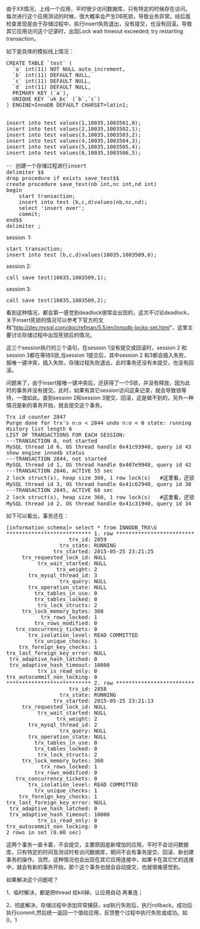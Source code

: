 <!--
author: beebol
date: 2015-09-01 16:04:38
title: 【mysql】存储过程事务未提交/回滚，导致应用异常
tags: commit,deadlock,procedure,rollback
category: mysql
status: publish
summary: 由于XX情况，上线一个应用，平时很少访问数据库，只有特定的时候存在访问。每次进行这个应用测试的时候，很大概率会产生DB死锁，导致业务异常。经后面检查发现是由于存储过程中，执行insert失败退出，没有提交，也没有回滚。导致其它应用访问这个记录时，出现Lock wait timeo
-->

由于XX情况，上线一个应用，平时很少访问数据库，只有特定的时候存在访问。每次进行这个应用测试的时候，很大概率会产生DB死锁，导致业务异常。经后面检查发现是由于存储过程中，执行insert失败退出，没有提交，也没有回滚。导致其它应用访问这个记录时，出现Lock wait timeout exceeded; try restarting transaction。

如下是具体的模拟线上情况：
<pre class="lang:vim decode:true">CREATE TABLE `test` (
  `a` int(11) NOT NULL auto_increment,
  `b` int(11) DEFAULT NULL,
  `c` int(11) DEFAULT NULL,
  `d` int(11) DEFAULT NULL,
  PRIMARY KEY (`a`),
  UNIQUE KEY `uk_bc` (`b`,`c`)
) ENGINE=InnoDB DEFAULT CHARSET=latin1;


insert into test values(1,10035,1003501,0);
insert into test values(2,10035,1003502,1);
insert into test values(3,10035,1003503,2);
insert into test values(4,10035,1003504,3);
insert into test values(5,10035,1003505,4);
insert into test values(6,10035,1003506,5);

-- 创建一个存储过程进行insert
delimiter $$
drop procedure if exists save_test$$
create procedure save_test(nb int,nc int,nd int)
begin
    start transaction;
    insert into test (b,c,d)values(nb,nc,nd);
    select 'insert over';
    commit;
end$$
delimiter ;</pre>
session  1:
<pre class="lang:vim decode:true">start transaction;
insert into test (b,c,d)values(10035,1003509,0);</pre>
session 2:
<pre class="lang:vim decode:true ">call save_test(10035,1003509,1);</pre>
session 3:
<pre class="lang:vim decode:true ">call save_test(10035,1003509,2);</pre>
看到这种情况，都会第一感觉到deadlock很常会出现的，这次不讨论deadlock，关于insert死锁的情况可以参考下官方的文档“<a href="http://dev.mysql.com/doc/refman/5.5/en/innodb-locks-set.html">http://dev.mysql.com/doc/refman/5.5/en/innodb-locks-set.html</a>”，这里主要讨论存储过程中出现死锁后的情况。

这三个session执行的三个语句，在session 1没有提交或回滚时，session 2 和session 3都在等待S锁,当session 1提交后，其中session 2 和3都会插入失败，报唯一键冲突，插入失败，存储过程失败退出，此时事务还没有未提交，也没有回滚。

问题来了，由于insert报唯一键冲突后，还获得了一个S锁，并没有释放，因为此时的事务并没有提交。此时，如果有其它session访问这条记录，就会导致锁等待，一值如此。直到session 2和session 3提交、回滚，这是做不到的，另外一种情况是新的事务开始，就会提交这个事务。
<pre class="lang:vim decode:true ">Trx id counter 2847
Purge done for trx's n:o &lt; 2844 undo n:o &lt; 0 state: running but idle
History list length 6
LIST OF TRANSACTIONS FOR EACH SESSION:
---TRANSACTION 0, not started
MySQL thread id 6, OS thread handle 0x41c93940, query id 43 localhost root init
show engine innodb status
---TRANSACTION 2844, not started
MySQL thread id 1, OS thread handle 0x407e9940, query id 42 localhost root cleaning up
---TRANSACTION 2846, ACTIVE 55 sec
2 lock struct(s), heap size 360, 1 row lock(s)   #这里看，还锁着一行数据
MySQL thread id 3, OS thread handle 0x41c62940, query id 38 localhost root cleaning up
---TRANSACTION 2845, ACTIVE 68 sec
2 lock struct(s), heap size 360, 1 row lock(s)   #这里看，还锁着一行数据
MySQL thread id 2, OS thread handle 0x41c31940, query id 34 localhost root cleaning up</pre>
如下可以看出，事务还在：
<pre class="lang:vim decode:true ">[information_schema]&gt; select * from INNODB_TRX\G
*************************** 1. row ***************************
                    trx_id: 2859
                 trx_state: RUNNING
               trx_started: 2015-05-25 23:21:25
     trx_requested_lock_id: NULL
          trx_wait_started: NULL
                trx_weight: 2
       trx_mysql_thread_id: 3
                 trx_query: NULL
       trx_operation_state: NULL
         trx_tables_in_use: 0
         trx_tables_locked: 0
          trx_lock_structs: 2
     trx_lock_memory_bytes: 360
           trx_rows_locked: 1
         trx_rows_modified: 0
   trx_concurrency_tickets: 0
       trx_isolation_level: READ COMMITTED
         trx_unique_checks: 1
    trx_foreign_key_checks: 1
trx_last_foreign_key_error: NULL
 trx_adaptive_hash_latched: 0
 trx_adaptive_hash_timeout: 10000
          trx_is_read_only: 0
trx_autocommit_non_locking: 0
*************************** 2. row ***************************
                    trx_id: 2858
                 trx_state: RUNNING
               trx_started: 2015-05-25 23:21:13
     trx_requested_lock_id: NULL
          trx_wait_started: NULL
                trx_weight: 2
       trx_mysql_thread_id: 2
                 trx_query: NULL
       trx_operation_state: NULL
         trx_tables_in_use: 0
         trx_tables_locked: 0
          trx_lock_structs: 2
     trx_lock_memory_bytes: 360
           trx_rows_locked: 1
         trx_rows_modified: 0
   trx_concurrency_tickets: 0
       trx_isolation_level: READ COMMITTED
         trx_unique_checks: 1
    trx_foreign_key_checks: 1
trx_last_foreign_key_error: NULL
 trx_adaptive_hash_latched: 0
 trx_adaptive_hash_timeout: 10000
          trx_is_read_only: 0
trx_autocommit_non_locking: 0
2 rows in set (0.00 sec)</pre>
这两个事务一直卡着，不会提交，主要原因是新增加的应用，平时不会访问数据库，只有特定的时间及测试时有访问数据库，期间不会有事务提交、回滚、新创建事务的操作。当然，这种情况也会出现在其它应用连接中，如果卡在其它忙的连接中，就会有新的事务开始，那个这个事务也就会自动提交，也就很难感觉到。

如果解决这个问题呢？

1、临时解决，都是把thread 给kill掉，让应用自动 再重连；

2、彻底解决，存储过程中添加异常捕获，sql执行失败后，执行rollback，成功后执行commit,然后统一返回一个值给应用，反馈整个过程中执行失败或成功。如0，1

&nbsp;

&nbsp;

&nbsp;